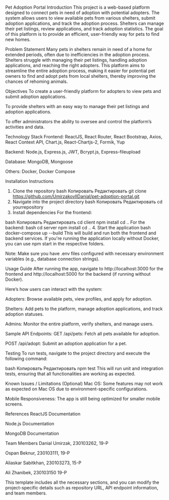 
Pet Adoption Portal
Introduction
This project is a web-based platform designed to connect pets in need of adoption with potential adopters. The system allows users to view available pets from various shelters, submit adoption applications, and track the adoption process. Shelters can manage their pet listings, review applications, and track adoption statistics. The goal of this platform is to provide an efficient, user-friendly way for pets to find new homes.

Problem Statement
Many pets in shelters remain in need of a home for extended periods, often due to inefficiencies in the adoption process. Shelters struggle with managing their pet listings, handling adoption applications, and reaching the right adopters. This platform aims to streamline the entire adoption process, making it easier for potential pet owners to find and adopt pets from local shelters, thereby improving the chances of rehoming animals.

Objectives
To create a user-friendly platform for adopters to view pets and submit adoption applications.

To provide shelters with an easy way to manage their pet listings and adoption applications.

To offer administrators the ability to oversee and control the platform’s activities and data.

Technology Stack
Frontend: ReactJS, React Router, React Bootstrap, Axios, React Context API, Chart.js, React-Chartjs-2, Formik, Yup

Backend: Node.js, Express.js, JWT, Bcrypt.js, Express-fileupload

Database: MongoDB, Mongoose

Others: Docker, Docker Compose

Installation Instructions
1. Clone the repository
bash
Копировать
Редактировать
git clone https://github.com/UmirzakovIIDanial/pet-adoption-portal.git
2. Navigate into the project directory
bash
Копировать
Редактировать
cd yourrepository
3. Install dependencies
For the frontend:

bash
Копировать
Редактировать
cd client
npm install
cd ..
For the backend:
bash
cd server
npm install
cd ..
4. Start the application
bash
docker-compose up --build
This will build and run both the frontend and backend services. If you're running the application locally without Docker, you can use npm start in the respective folders.

Note: Make sure you have .env files configured with necessary environment variables (e.g., database connection strings).

Usage Guide
After running the app, navigate to http://localhost:3000 for the frontend and http://localhost:5000 for the backend (if running without Docker).

Here’s how users can interact with the system:

Adopters: Browse available pets, view profiles, and apply for adoption.

Shelters: Add pets to the platform, manage adoption applications, and track adoption statuses.

Admins: Monitor the entire platform, verify shelters, and manage users.

Sample API Endpoints:
GET /api/pets: Fetch all pets available for adoption.

POST /api/adopt: Submit an adoption application for a pet.

Testing
To run tests, navigate to the project directory and execute the following command:

bash
Копировать
Редактировать
npm test
This will run unit and integration tests, ensuring that all functionalities are working as expected.

Known Issues / Limitations (Optional)
Mac OS: Some features may not work as expected on Mac OS due to environment-specific configurations.

Mobile Responsiveness: The app is still being optimized for smaller mobile screens.

References
ReactJS Documentation

Node.js Documentation

MongoDB Documentation

Team Members
Danial Umirzak, 230103262, 19-P

Ospan Beknur, 230103111, 19-P

Aliaskar Sabitkhan, 230103273, 15-P

Ali Zhanibek, 230103150 19-P

This template includes all the necessary sections, and you can modify the project-specific details such as repository URL, API endpoint information, and team members.















